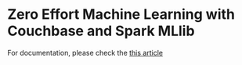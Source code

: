 Zero Effort Machine Learning with Couchbase and Spark MLlib
=======================

For documentation, please check the [this article](https://blog.couchbase.com/zero-effort-machine-learning-couchbase-spark-mllib/) 
